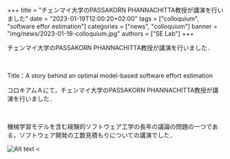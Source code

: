 +++
title = "チェンマイ大学のPASSAKORN PHANNACHITTA教授が講演を行いました"
date = "2023-01-19T12:00:20+02:00"
tags = ["colloquium", "software effor estimation"]
categories = ["news", "colloquium"]
banner = "img/news/2023-01-19-colloquium.jpg"
authors = ["SE Lab"]
+++

<p>

  チェンマイ大学のPASSAKORN PHANNACHITTA教授が講演を行いました．

  </br>

  Title：A story behind an optimal model-based software effort estimation

  <p>

  コロキアムＡにて，チェンマイ大学のPASSAKORN PHANNACHITTA教授が講演を行いました．

  </br>

  機械学習モデルを含む経験的ソフトウェア工学の長年の議論の問題の一つである，ソフトウェア開発の工数見積もりについての講演でした．

  </p>
  
  <img src="img/news/2023-01-19-colloquium.jpg" alt="Alt text" title="Optional title">
<
